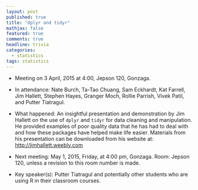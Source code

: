 ```yaml
---
layout: post
published: true
title: "dplyr and tidyr"
mathjax: false
featured: true
comments: true
headline: trivia
categories: 
  - statistics
tags: statistics
---
```


* Meeting on 3 April, 2015 at 4:00, Jepson 120, Gonzaga.
* In attendance: Nate Burch, Ta-Tao Chuang, Sam Eckhardt, Kat Farrell, Jim Hallett, Stephen Hayes, Granger Moch, Rollie Parrish, Vivek Patil, and Putter Tiatragul. 

* What happened: An insightful presentation and demonstration by Jim Hallett on the use of `dplyr` and `tidyr` for data cleaning and manipulation. He provided examples of poor quality data that he has had to deal with and how these packages have helped make life easier.  Materials from his presentation can be downloaded from his website at: http://jimhallett.weebly.com

* Next meeting: May 1, 2015, Friday, at 4:00 pm, Gonzaga. Room: Jepson 120, unless a revision to this room number is made.  

* Key speaker(s): Putter Tiatragul and potentially other students who are using R in their classroom courses.



